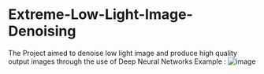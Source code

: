 # Extreme-Low-Light-Image-Denoising
The Project aimed to denoise low light image and produce high quality output images through the use of Deep Neural Networks 
Example : 
![image](https://github.com/lazy-insomaniac/Extreme-Low-Light-Image-Denoising/assets/114395022/ddc23fd4-b5b3-4d2c-b927-3c2810ed7f44)
